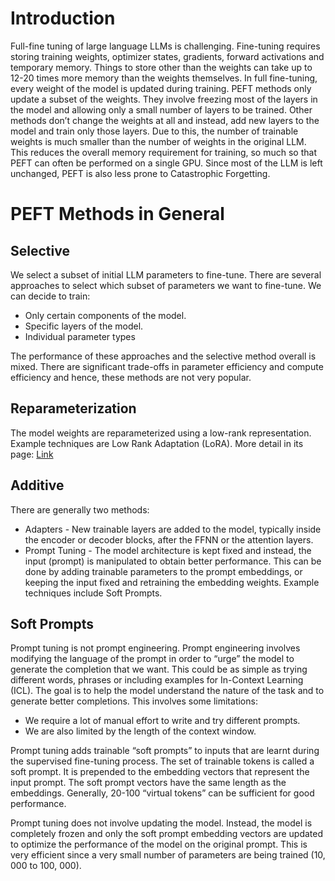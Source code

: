 # Introduction

Full-fine tuning of large language LLMs is challenging. Fine-tuning requires
storing training weights, optimizer states, gradients, forward activations and
temporary memory. Things to store other than the weights can take up to 12-20
times more memory than the weights themselves.
In full fine-tuning, every weight of the model is updated during training.
PEFT methods only update a subset of the weights. They involve freezing most
of the layers in the model and allowing only a small number of layers to be
trained. Other methods don’t change the weights at all and instead, add new
layers to the model and train only those layers.
Due to this, the number of trainable weights is much smaller than the number
of weights in the original LLM. This reduces the overall memory requirement for
training, so much so that PEFT can often be performed on a single GPU.
Since most of the LLM is left unchanged, PEFT is also less prone to Catastrophic
Forgetting.

# PEFT Methods in General

## Selective

We select a subset of initial LLM parameters to fine-tune.
There are several approaches to select which subset of parameters we want to
fine-tune. We can decide to train:

* Only certain components of the model.
* Specific layers of the model.
* Individual parameter types

The performance of these approaches and the selective method overall is mixed.
There are significant trade-offs in parameter efficiency and compute efficiency
and hence, these methods are not very popular.

## Reparameterization

The model weights are reparameterized using a low-rank representation.
Example techniques are Low Rank Adaptation (LoRA). More detail in its page:
[Link](./lora.md)

## Additive

There are generally two methods:

* Adapters - New trainable layers are added to the model, typically inside
the encoder or decoder blocks, after the FFNN or the attention layers.
* Prompt Tuning - The model architecture is kept fixed and instead, the
input (prompt) is manipulated to obtain better performance. This can
be done by adding trainable parameters to the prompt embeddings, or
keeping the input fixed and retraining the embedding weights. Example
techniques include Soft Prompts.

## Soft Prompts

Prompt tuning is not prompt engineering.
Prompt engineering involves modifying the language of the prompt in order
to “urge” the model to generate the completion that we want. This could be as
simple as trying different words, phrases or including examples for In-Context
Learning (ICL). The goal is to help the model understand the nature of the task
and to generate better completions.
This involves some limitations:

* We require a lot of manual effort to write and try different prompts.
* We are also limited by the length of the context window.

Prompt tuning adds trainable “soft prompts” to inputs that are learnt during
the supervised fine-tuning process.
The set of trainable tokens is called a soft prompt. It is prepended to the
embedding vectors that represent the input prompt. The soft prompt vectors
have the same length as the embeddings. Generally, 20-100 “virtual tokens” can
be sufficient for good performance.

Prompt tuning does not involve updating the model. Instead, the model is
completely frozen and only the soft prompt embedding vectors are updated to
optimize the performance of the model on the original prompt.
This is very efficient since a very small number of parameters are being trained
(10, 000 to 100, 000).
